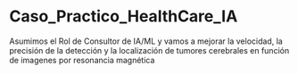 # Caso_Practico_HealthCare_IA
 Asumimos el Rol de Consultor de IA/ML y vamos a mejorar la velocidad,  la precisión de la detección y la localización de tumores cerebrales en función de imagenes por resonancia magnética
